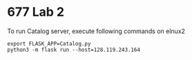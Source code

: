 # 677 Lab 2

To run Catalog server, execute following commands on elnux2

```
export FLASK_APP=Catalog.py
python3 -m flask run --host=128.119.243.164
```
